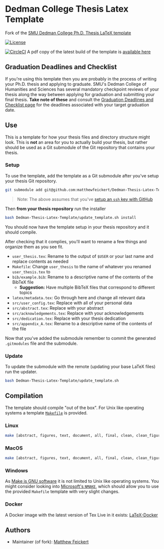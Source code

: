 # Dedman College Thesis Latex Template

Fork of the [SMU Dedman College Ph.D. Thesis LaTeX template](https://www.smu.edu/graduate/CurrentStudents/Graduation/DissThesisGuide)

[![License](https://img.shields.io/badge/License-BSD%203--Clause-blue.svg)](https://opensource.org/licenses/BSD-3-Clause)

[![CircleCI](https://circleci.com/gh/matthewfeickert/Dedman-Thesis-Latex-Template/tree/master.svg?style=svg)](https://circleci.com/gh/matthewfeickert/Dedman-Thesis-Latex-Template/tree/master)
A pdf copy of the latest build of the template is [available here](https://www.physics.smu.edu/mfeickert/dedman-thesis-latex-template/template.pdf)

## Graduation Deadlines and Checklist

If you're using this template then you are probably in the process of writing your Ph.D. thesis and applying to graduate. SMU's Dedman College of Humanities and Sciences has several mandatory checkpoint reviews of your thesis along the way between applying for graduation and submitting your final thesis. **Take note of these** and consult the [Graduation Deadlines and Checklist page](https://www.smu.edu/graduate/CurrentStudents/Graduation/GraduationTimeline) for the deadlines associated with your target graduation date.

## Use

This is a template for how your thesis files and directory structure might look. This is **not** an area for you to actually build your thesis, but rather should be used as a Git submodule of the Git repository that contains your thesis.

### Setup

To use the template, add the template as a Git submodule after you've setup your thesis Git repository.

```bash
git submodule add git@github.com:matthewfeickert/Dedman-Thesis-Latex-Template.git
```

> Note: The above assumes that you've [setup an `ssh` key with GitHub](https://help.github.com/articles/adding-a-new-ssh-key-to-your-github-account/)

Then **from your thesis repository** run the installer

```bash
bash Dedman-Thesis-Latex-Template/update_template.sh install
```

You should now have the template setup in your thesis repository and it should compile.

After checking that it complies, you'll want to rename a few things and organize them as you see fit.

- `user_thesis.tex`: Rename to the output of `$USER` or your last name and replace contents as needed
- `Makefile`: Change `user_thesis` to the name of whatever you renamed `user_thesis.tex` to
- `bib/example.bib`: Rename to a descriptive name of the contents of the BibTeX file
   - **Suggestion:** Have multiple BibTeX files that correspond to different topics
- `latex/metadata.tex`: Go through here and change all relevant data
- `src/user_config.tex`: Replace with all of your personal data
- `src/abstract.tex`: Replace with your abstract
- `src/acknowledgements.tex`: Replace with your acknowledgements
- `src/dedication.tex`: Replace with your thesis dedication
- `src/appendix_A.tex`: Rename to a descriptive name of the contents of the file

Now that you've added the submodule remember to commit the generated `.gitmodules` file and the submodule.

### Update

To update the submodule with the remote (updating your base LaTeX files) run the updater.

```bash
bash Dedman-Thesis-Latex-Template/update_template.sh
```

## Compilation

The template should compile "out of the box". For Unix like operating systems a template [`Makefile`](https://github.com/matthewfeickert/Dedman-Thesis-Latex-Template/blob/master/Makefile) is provided.

### Linux

```bash
make [abstract, figures, text, document, all, final, clean, clean_figures, clean_drafts, realclean]
```

### MacOS

```bash
make [abstract, figures, text, document, all, final, clean, clean_figures, clean_drafts, realclean]
```

### Windows

As [Make is GNU software](https://www.gnu.org/software/make/) it is not limited to Unix like operating systems. You might consider looking into [Microsoft's `NMAKE`](https://msdn.microsoft.com/en-us/library/dd9y37ha.aspx), which should allow you to use the provided `Makefile` template with very slight changes.

### Docker

A Docker image with the latest version of Tex Live in it exists: [LaTeX-Docker](https://hub.docker.com/r/matthewfeickert/latex-docker/)


## Authors

 - Maintainer (of fork): [Matthew Feickert](http://www.matthewfeickert.com/)

